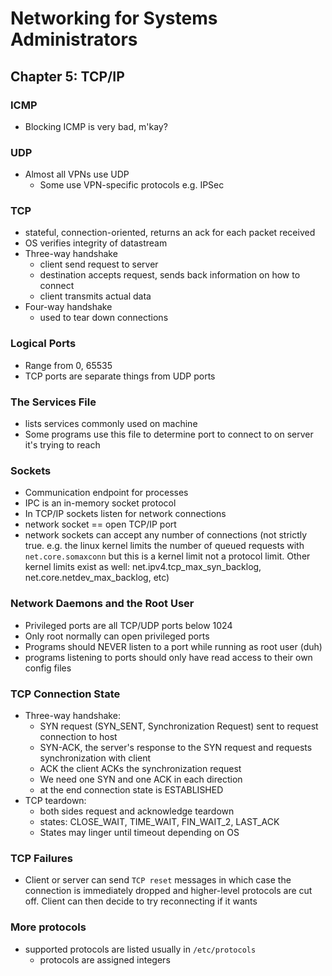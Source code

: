 # Networking for Systems Administrators

## Chapter 5: TCP/IP

### ICMP
- Blocking ICMP is very bad, m'kay?

### UDP
- Almost all VPNs use UDP
    - Some use VPN-specific protocols e.g. IPSec

### TCP
- stateful, connection-oriented, returns an ack for each packet received
- OS verifies integrity of datastream
- Three-way handshake
    - client send request to server
    - destination accepts request, sends back information on how to connect
    - client transmits actual data
- Four-way handshake
    - used to tear down connections

### Logical Ports
- Range from 0, 65535
- TCP ports are separate things from UDP ports

### The Services File
- lists services commonly used on machine
- Some programs use this file to determine port to connect to on server it's trying to reach

### Sockets
- Communication endpoint for processes
- IPC is an in-memory socket protocol
- In TCP/IP sockets listen for network connections
- network socket == open TCP/IP port
- network sockets can accept any number of connections (not strictly true. e.g. the linux kernel limits the number of queued requests with `net.core.somaxconn` but this is a kernel limit not a protocol limit. Other kernel limits exist as well: net.ipv4.tcp_max_syn_backlog, net.core.netdev_max_backlog, etc)

### Network Daemons and the Root User
- Privileged ports are all TCP/UDP ports below 1024
- Only root normally can open privileged ports
- Programs should NEVER listen to a port while running as root user (duh)
- programs listening to ports should only have read access to their own config files

### TCP Connection State
- Three-way handshake:
    - SYN request (SYN_SENT, Synchronization Request) sent to request connection to host
    - SYN-ACK, the server's response to the SYN request and requests synchronization with client
    - ACK the client ACKs the synchronization request
    - We need one SYN and one ACK in each direction
    - at the end connection state is ESTABLISHED
- TCP teardown:
    - both sides request and acknowledge teardown
    - states: CLOSE_WAIT, TIME_WAIT, FIN_WAIT_2, LAST_ACK
    - States may linger until timeout depending on OS

### TCP Failures
- Client or server can send `TCP reset` messages in which case the connection is immediately dropped and higher-level protocols are cut off. Client can then decide to try reconnecting if it wants

### More protocols
- supported protocols are listed usually in `/etc/protocols`
    - protocols are assigned integers